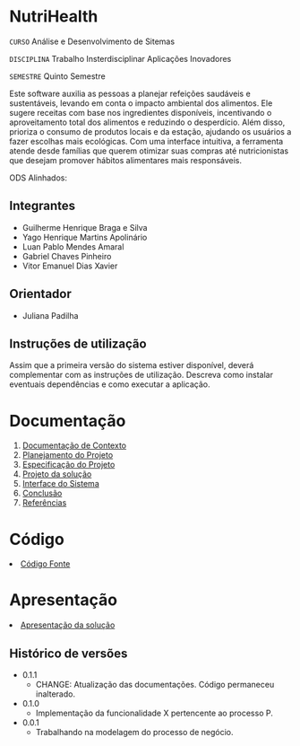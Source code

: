 # NutriHealth

`CURSO` Análise e Desenvolvimento de Sitemas

`DISCIPLINA` Trabalho Insterdisciplinar Aplicações Inovadores

`SEMESTRE` Quinto Semestre

Este software auxilia as pessoas a planejar refeições saudáveis e sustentáveis, levando em conta o impacto ambiental dos alimentos. Ele sugere receitas com base nos ingredientes disponíveis, incentivando o aproveitamento total dos alimentos e reduzindo o desperdício. Além disso, prioriza o consumo de produtos locais e da estação, ajudando os usuários a fazer escolhas mais ecológicas. Com uma interface intuitiva, a ferramenta atende desde famílias que querem otimizar suas compras até nutricionistas que desejam promover hábitos alimentares mais responsáveis.

ODS Alinhados:

## Integrantes

* Guilherme Henrique Braga e Silva
* Yago Henrique Martins Apolinário
* Luan Pablo Mendes Amaral
* Gabriel Chaves Pinheiro
* Vitor Emanuel Dias Xavier

## Orientador

* Juliana Padilha

## Instruções de utilização

Assim que a primeira versão do sistema estiver disponível, deverá complementar com as instruções de utilização. Descreva como instalar eventuais dependências e como executar a aplicação.

# Documentação

<ol>
<li><a href="docs/1-Contexto.md"> Documentação de Contexto</a></li>
<li><a href="docs/2-Planejamento-Projeto.md"> Planejamento do Projeto</a></li>
<li><a href="docs/3-Especificação.md"> Especificação do Projeto</a></li>
<li><a href="docs/4-Projeto-Solucao.md"> Projeto da solução</a></li>
<li><a href="docs/5-Interface-Sistema.md"> Interface do Sistema</a></li>
<li><a href="docs/6-Conclusão.md"> Conclusão</a></li>
<li><a href="docs/7-Referências.md"> Referências</a></li>
</ol>

# Código

<li><a href="backend/README.md"> Código Fonte</a></li>

# Apresentação

<li><a href="presentation/README.md"> Apresentação da solução</a></li>


## Histórico de versões

* 0.1.1
    * CHANGE: Atualização das documentações. Código permaneceu inalterado.
* 0.1.0
    * Implementação da funcionalidade X pertencente ao processo P.
* 0.0.1
    * Trabalhando na modelagem do processo de negócio.
